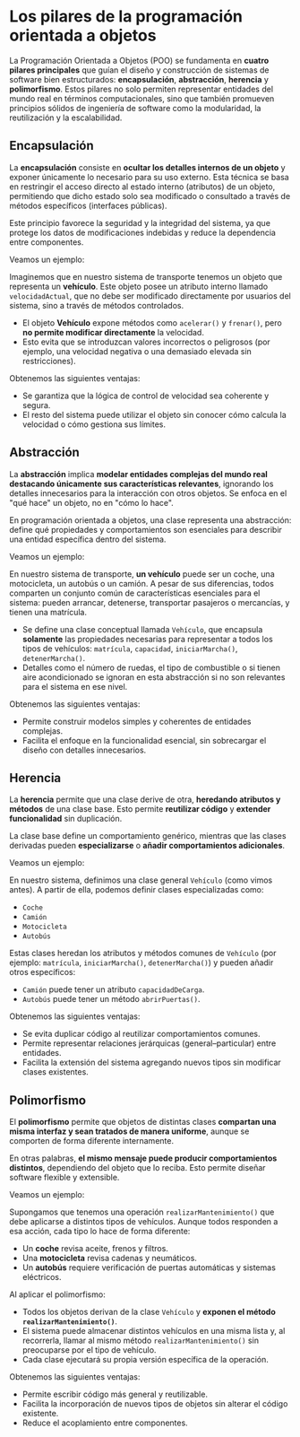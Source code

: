 # Los pilares de la programación orientada a objetos

La Programación Orientada a Objetos (POO) se fundamenta en **cuatro pilares principales** que guían el diseño y construcción de sistemas de software bien estructurados: **encapsulación**, **abstracción**, **herencia** y **polimorfismo**. Estos pilares no solo permiten representar entidades del mundo real en términos computacionales, sino que también promueven principios sólidos de ingeniería de software como la modularidad, la reutilización y la escalabilidad.

## Encapsulación

La **encapsulación** consiste en **ocultar los detalles internos de un objeto** y exponer únicamente lo necesario para su uso externo. Esta técnica se basa en restringir el acceso directo al estado interno (atributos) de un objeto, permitiendo que dicho estado solo sea modificado o consultado a través de métodos específicos (interfaces públicas).

Este principio favorece la seguridad y la integridad del sistema, ya que protege los datos de modificaciones indebidas y reduce la dependencia entre componentes.

Veamos un ejemplo:

Imaginemos que en nuestro sistema de transporte tenemos un objeto que representa un **vehículo**. Este objeto posee un atributo interno llamado `velocidadActual`, que no debe ser modificado directamente por usuarios del sistema, sino a través de métodos controlados.

* El objeto **Vehículo** expone métodos como `acelerar()` y `frenar()`, pero **no permite modificar directamente** la velocidad.
* Esto evita que se introduzcan valores incorrectos o peligrosos (por ejemplo, una velocidad negativa o una demasiado elevada sin restricciones).

Obtenemos las siguientes ventajas:

* Se garantiza que la lógica de control de velocidad sea coherente y segura.
* El resto del sistema puede utilizar el objeto sin conocer cómo calcula la velocidad o cómo gestiona sus límites.

## Abstracción

La **abstracción** implica **modelar entidades complejas del mundo real destacando únicamente sus características relevantes**, ignorando los detalles innecesarios para la interacción con otros objetos. Se enfoca en el "qué hace" un objeto, no en "cómo lo hace".

En programación orientada a objetos, una clase representa una abstracción: define qué propiedades y comportamientos son esenciales para describir una entidad específica dentro del sistema.

Veamos un ejemplo:

En nuestro sistema de transporte, **un vehículo** puede ser un coche, una motocicleta, un autobús o un camión. A pesar de sus diferencias, todos comparten un conjunto común de características esenciales para el sistema: pueden arrancar, detenerse, transportar pasajeros o mercancías, y tienen una matrícula.

* Se define una clase conceptual llamada `Vehículo`, que encapsula **solamente** las propiedades necesarias para representar a todos los tipos de vehículos: `matrícula`, `capacidad`, `iniciarMarcha()`, `detenerMarcha()`.
* Detalles como el número de ruedas, el tipo de combustible o si tienen aire acondicionado se ignoran en esta abstracción si no son relevantes para el sistema en ese nivel.

Obtenemos las siguientes ventajas:

* Permite construir modelos simples y coherentes de entidades complejas.
* Facilita el enfoque en la funcionalidad esencial, sin sobrecargar el diseño con detalles innecesarios.

## Herencia

La **herencia** permite que una clase derive de otra, **heredando atributos y métodos** de una clase base. Esto permite **reutilizar código** y **extender funcionalidad** sin duplicación.

La clase base define un comportamiento genérico, mientras que las clases derivadas pueden **especializarse** o **añadir comportamientos adicionales**.

Veamos un ejemplo:

En nuestro sistema, definimos una clase general `Vehículo` (como vimos antes). A partir de ella, podemos definir clases especializadas como:

* `Coche`
* `Camión`
* `Motocicleta`
* `Autobús`

Estas clases heredan los atributos y métodos comunes de `Vehículo` (por ejemplo: `matrícula`, `iniciarMarcha()`, `detenerMarcha()`) y pueden añadir otros específicos:

* `Camión` puede tener un atributo `capacidadDeCarga`.
* `Autobús` puede tener un método `abrirPuertas()`.

Obtenemos las siguientes ventajas:

* Se evita duplicar código al reutilizar comportamientos comunes.
* Permite representar relaciones jerárquicas (general–particular) entre entidades.
* Facilita la extensión del sistema agregando nuevos tipos sin modificar clases existentes.

## Polimorfismo

El **polimorfismo** permite que objetos de distintas clases **compartan una misma interfaz y sean tratados de manera uniforme**, aunque se comporten de forma diferente internamente.

En otras palabras, **el mismo mensaje puede producir comportamientos distintos**, dependiendo del objeto que lo reciba. Esto permite diseñar software flexible y extensible.

Veamos un ejemplo:

Supongamos que tenemos una operación `realizarMantenimiento()` que debe aplicarse a distintos tipos de vehículos. Aunque todos responden a esa acción, cada tipo lo hace de forma diferente:

* Un **coche** revisa aceite, frenos y filtros.
* Una **motocicleta** revisa cadenas y neumáticos.
* Un **autobús** requiere verificación de puertas automáticas y sistemas eléctricos.

Al aplicar el polimorfismo:

* Todos los objetos derivan de la clase `Vehículo` y **exponen el método `realizarMantenimiento()`**.
* El sistema puede almacenar distintos vehículos en una misma lista y, al recorrerla, llamar al mismo método `realizarMantenimiento()` sin preocuparse por el tipo de vehículo.
* Cada clase ejecutará su propia versión específica de la operación.

Obtenemos las siguientes ventajas:

* Permite escribir código más general y reutilizable.
* Facilita la incorporación de nuevos tipos de objetos sin alterar el código existente.
* Reduce el acoplamiento entre componentes.

